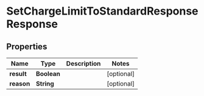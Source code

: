 
# SetChargeLimitToStandardResponseResponse

## Properties
Name | Type | Description | Notes
------------ | ------------- | ------------- | -------------
**result** | **Boolean** |  |  [optional]
**reason** | **String** |  |  [optional]




